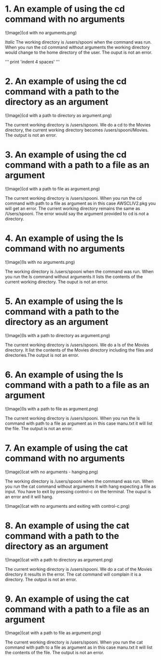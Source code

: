 # **1. An example of using the cd command with no arguments**

![Image](cd with no arguments.png)

*Italic* The working directory is /users/spooni when the command was run. When you run the cd command without arguments the working directory would change to the home directory of the user. The ouput is not an error.

'''
print 'indent 4 spaces'
'''

# **2. An example of using the cd command with a path to the directory as an argument**

![Image](cd with a path to directory as argument.png)

The current working directory is /users/spooni. We do a cd to the Movies directory, the current working directory becomes /users/spooni/Movies. The output is not an error.

# **3. An example of using the cd command with a path to a file as an argument**

![Image](cd with a path to file as argument.png)

The current working directory is /users/spooni. When you run the cd command with  path to a file as argument as in this case AWSCLIV2.pkg you will get an error. The current working directory remains the same as /Users/spooni. The error would say the argument provided to cd is not a directory.

# **4. An example of using the ls command with no arguments**

![Image](ls with no arguments.png)

The working directory is /users/spooni when the command was run. When you run the ls command without arguments it lists the contents of the current working directory. The ouput is not an error.

# **5. An example of using the ls command with a path to the directory as an argument**

![Image](ls with a path to directory as argument.png)

The current working directory is /users/spooni. We do a ls of the Movies directory. It list the contents of the Movies directory including the files and directories.The output is not an error.

# **6. An example of using the ls command with a path to a file as an argument**

![Image](ls with a path to file as argument.png)

The current working directory is /users/spooni. When you run the ls command with  path to a file as argument as in this case manu.txt it will list the file. The output is not an error.

# **7. An example of using the cat command with no arguments**

![Image](cat with no arguments - hanging.png)

The working directory is /users/spooni when the command was run. When you run the cat command without arguments it with hang expecting a file as input. You have to exit by pressing control-c on the terminal. The ouput is an error and it will hang.

![Image](cat with no arguments and exiting with control-c.png)

# **8. An example of using the cat command with a path to the directory as an argument**

![Image](cat with a path to directory as argument.png)

The current working directory is /users/spooni. We do a cat of the Movies directory it results in the error. The cat command will complain it is a directory. The output is not an error.

# **9. An example of using the cat command with a path to a file as an argument**

![Image](cat with a path to file as argument.png)

The current working directory is /users/spooni. When you run the cat command with path to a file as argument as in this case manu.txt it will list the contents of the file. The output is not an error.

